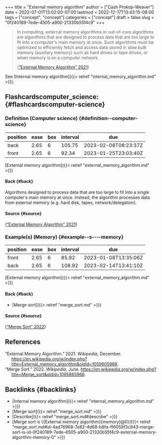 +++
title = "External memory algorithm"
author = ["Cash Prokop-Weaver"]
date = 2022-07-01T13:02:00-07:00
lastmod = 2022-12-17T13:43:15-08:00
tags = ["concept", "concept"]
categories = ["concept"]
draft = false
slug = "0f240189-7ede-4505-a900-21330b55f4c9"
+++

> In computing, external memory algorithms or out-of-core algorithms are algorithms that are designed to process data that are too large to fit into a computer's main memory at once. Such algorithms must be optimized to efficiently fetch and access data stored in slow bulk memory (auxiliary memory) such as hard drives or tape drives, or when memory is on a computer network.
>
> (<a href="#citeproc_bib_item_1">“External Memory Algorithm” 2021</a>)

See [Internal memory algorithm]({{< relref "internal_memory_algorithm.md" >}}).


## Flashcardscomputer_science: {#flashcardscomputer-science}


### Definition (Computer science) {#definition--computer-science}

| position | ease | box | interval | due                  |
|----------|------|-----|----------|----------------------|
| back     | 2.65 | 6   | 105.75   | 2023-02-08T08:23:37Z |
| front    | 2.65 | 6   | 92.34    | 2023-01-25T23:03:40Z |

[External memory algorithm]({{< relref "external_memory_algorithm.md" >}})


#### Back {#back}

Algorithms designed to process data that are too large to fit into a single computer's main memory at once. Instead, the algorithm processes data from external memory (e.g. hard disk, tapes, network/delegation).


#### Source {#source}

(<a href="#citeproc_bib_item_1">“External Memory Algorithm” 2021</a>)


### Example(s) (Memory) {#example--s----memory}

| position | ease | box | interval | due                  |
|----------|------|-----|----------|----------------------|
| front    | 2.65 | 6   | 85.92    | 2023-01-08T13:35:06Z |
| back     | 2.65 | 6   | 108.92   | 2023-02-14T13:41:10Z |

[External memory algorithm]({{< relref "external_memory_algorithm.md" >}})


#### Back {#back}

-   [Merge sort]({{< relref "merge_sort.md" >}})


#### Source {#source}

(<a href="#citeproc_bib_item_2">“Merge Sort” 2022</a>)

## References

<style>.csl-entry{text-indent: -1.5em; margin-left: 1.5em;}</style><div class="csl-bib-body">
  <div class="csl-entry"><a id="citeproc_bib_item_1"></a>“External Memory Algorithm.” 2021. <i>Wikipedia</i>, December. <a href="https://en.wikipedia.org/w/index.php?title=External_memory_algorithm&oldid=1059605968">https://en.wikipedia.org/w/index.php?title=External_memory_algorithm&#38;oldid=1059605968</a>.</div>
  <div class="csl-entry"><a id="citeproc_bib_item_2"></a>“Merge Sort.” 2022. <i>Wikipedia</i>, June. <a href="https://en.wikipedia.org/w/index.php?title=Merge_sort&oldid=1095865966">https://en.wikipedia.org/w/index.php?title=Merge_sort&#38;oldid=1095865966</a>.</div>
</div>


## Backlinks {#backlinks}

-   [Internal memory algorithm]({{< relref "internal_memory_algorithm.md" >}})
-   [Merge sort]({{< relref "merge_sort.md" >}})
-   [Describe]({{< relref "merge_sort.md#describe" >}})
-   [Merge sort is {{External memory algorithm}{memory}@0}]({{< relref "merge_sort.md#id-4ad76968-7e82-4d68-b8fa-ff6059f3c843-merge-sort-is-id-0f240189-7ede-4505-a900-21330b55f4c9-external-memory-algorithm-memory-0" >}})
